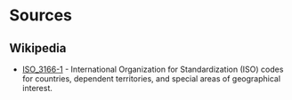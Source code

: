 # Sources


## Wikipedia

- [ISO_3166-1](http://en.wikipedia.org/wiki/ISO_3166-1) -   International Organization for Standardization (ISO) codes
for countries, dependent territories, and special areas of geographical interest.



